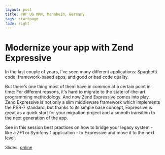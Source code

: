 ```yaml
---
layout: post
title: PHP UG MRN, Mannheim, Germany
tags: startpage
fade: right
---
```

# Modernize your app with Zend Expressive

In the last couple of years, I've seen many different applications: Spaghetti code, framework-based apps, and good or bad code quality.

But there's one thing most of them have in common at a certain point in time: For different reasons, it's hard to migrate to the state-of-the-art programming methodology. And now Zend Expressive comes into play. Zend Expressive is not only a slim middleware framework which implements the PSR-7 standard, but thanks to its simple base concept, Expressive is great as a quick start for your migration project and a smooth transition to the next generation of the app.

See in this session best practices on how to bridge your legacy system - like a ZF1 or Symfony 1 application - to Expressive and move it to the next level.

Slides: [online](http://5square.github.io/talks/2017/2017-02-23-PHPUG-MRN-Modernize-your-app-with-Zend-Expressive/Modernize_your_app_with_Zend_Expressive.html)
